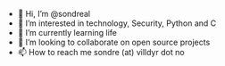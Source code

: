 - 👋 Hi, I’m @sondreal
- 👀 I’m interested in technology, Security, Python and C
- 🌱 I’m currently learning life
- 💞️ I’m looking to collaborate on open source projects
- 📫 How to reach me sondre (at) villdyr dot no

<!---
sondreal/sondreal is a ✨ special ✨ repository because its `README.md` (this file) appears on your GitHub profile.
You can click the Preview link to take a look at your changes.
--->
